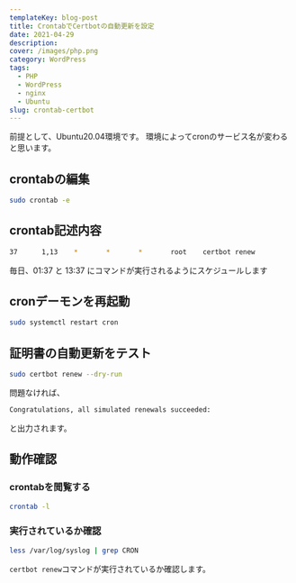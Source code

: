 ```yaml
---
templateKey: blog-post
title: CrontabでCertbotの自動更新を設定
date: 2021-04-29
description:
cover: /images/php.png
category: WordPress
tags:
  - PHP
  - WordPress
  - nginx
  - Ubuntu
slug: crontab-certbot
---
```


前提として、Ubuntu20.04環境です。
環境によってcronのサービス名が変わると思います。

## crontabの編集

```bash
sudo crontab -e
```

## crontab記述内容

```bash
37      1,13    *       *       *       root    certbot renew
```

毎日、01:37 と 13:37 にコマンドが実行されるようにスケジュールします

## cronデーモンを再起動

```bash
sudo systemctl restart cron
```

## 証明書の自動更新をテスト

```bash
sudo certbot renew --dry-run
```

問題なければ、
```bash
Congratulations, all simulated renewals succeeded:
```

と出力されます。

## 動作確認

### crontabを閲覧する
```bash
crontab -l 
```

### 実行されているか確認

```bash
less /var/log/syslog | grep CRON
```

`certbot renew`コマンドが実行されているか確認します。
